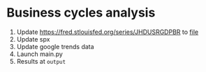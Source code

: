 # Business cycles analysis

1. Update https://fred.stlouisfed.org/series/JHDUSRGDPBR to [file](data/fundamentals/recession-JHDUSRGDPBR.csv)
2. Update spx
3. Update google trends data
4. Launch main.py
5. Results at `output`